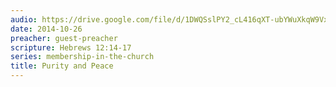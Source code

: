 ```yaml
---
audio: https://drive.google.com/file/d/1DWQSslPY2_cL416qXT-ubYWuXkqW9Vxe/view
date: 2014-10-26
preacher: guest-preacher
scripture: Hebrews 12:14-17
series: membership-in-the-church
title: Purity and Peace
---
```

